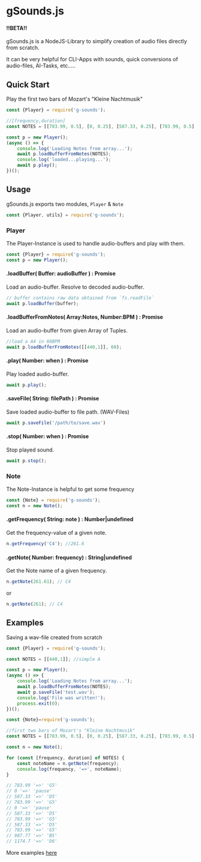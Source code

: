 # gSounds.js

#### !!BETA!!

gSounds.js is a NodeJS-Library to simplify creation of audio files directly from scratch.

It can be very helpful for CLI-Apps with sounds, quick conversions of audio-files, AI-Tasks, etc.....

## Quick Start

Play the first two bars of Mozart's "Kleine Nachtmusik"

```javascript
const {Player} = require('g-sounds');

//[frequency,duration]
const NOTES = [[783.99, 0.5], [0, 0.25], [587.33, 0.25], [783.99, 0.5], [0, 0.25], [587.33, 0.25], [783.99, 0.25], [587.33, 0.25], [783.99, 0.25], [987.77, 0.25], [1174.7, 0.25]];

const p = new Player();
(async () => {
    console.log('Loading Notes from array...');
    await p.loadBufferFromNotes(NOTES);
    console.log('loaded...playing...');
    await p.play();
})();
```

## Usage

gSounds.js exports two modules, `Player` & `Note` 

```javascript
const {Player, utils} = require('g-sounds');
```

### Player

The Player-Instance is used to handle audio-buffers and play with them.

```javascript
const {Player} = require('g-sounds');
const p = new Player();
```

#### .loadBuffer( Buffer: audioBuffer ) : Promise

Load an audio-buffer. Resolve to decoded audio-buffer.

```javascript
// buffer contains raw data obtained from `fs.readFile`
await p.loadBuffer(buffer);
```


#### .loadBufferFromNotes( Array:Notes, Number:BPM ) : Promise

Load an audio-buffer from given Array of Tuples.

```javascript
//load a A4 in 60BPM
await p.loadBufferFromNotes([[440,1]], 60);
```

#### .play( Number: when ) : Promise

Play loaded audio-buffer.

```javascript
await p.play();
```

#### .saveFile( String: filePath ) : Promise

Save loaded audio-buffer to file path. (WAV-Files)

```javascript
await p.saveFile('/path/to/save.wav')
```

#### .stop( Number: when ) : Promise

Stop played sound.

```javascript
await p.stop();
```

### Note

The Note-Instance is helpful to get some frequency

```javascript
const {Note} = require('g-sounds');
const n = new Note();
```

#### .getFrequency( String: note ) : Number|undefined

Get the frequency-value of a given note.

```javascript
n.getFrequency('C4'); //261.6
```

#### .getNote( Number: frequency) : String|undefined

Get the Note name of a given frequency.

```javascript
n.getNote(261.61); // C4
```

or

```javascript
n.getNote(261); // C4
```

## Examples

Saving a wav-file created from scratch

```javascript
const {Player} = require('g-sounds');

const NOTES = [[440,1]]; //simple A

const p = new Player();
(async () => {
    console.log('Loading Notes from array...');
    await p.loadBufferFromNotes(NOTES);
    await p.saveFile('test.wav');
    console.log('File was written!');
    process.exit(0);
})();
```

```javascript
const {Note}=require('g-sounds');

//first two bars of Mozart's "Kleine Nachtmusik"
const NOTES = [[783.99, 0.5], [0, 0.25], [587.33, 0.25], [783.99, 0.5], [0, 0.25], [587.33, 0.25], [783.99, 0.25], [587.33, 0.25], [783.99, 0.25], [987.77, 0.25], [1174.7, 0.25]];

const n = new Note();

for (const [frequency, duration] of NOTES) {
    const noteName = n.getNote(frequency);
    console.log(frequency, '=>', noteName);
}

// 783.99 '=>' 'G5'
// 0 '=>' 'pause'
// 587.33 '=>' 'D5'
// 783.99 '=>' 'G5'
// 0 '=>' 'pause'
// 587.33 '=>' 'D5'
// 783.99 '=>' 'G5'
// 587.33 '=>' 'D5'
// 783.99 '=>' 'G5'
// 987.77 '=>' 'B5'
// 1174.7 '=>' 'D6'
```

More examples [here](https://github.com/gr3p1p3/g-sounds/tree/master/tests)